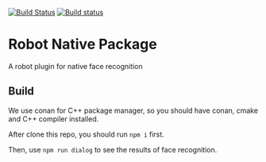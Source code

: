 [![Build Status](https://travis-ci.org/sunxfancy/robot-native.svg?branch=master)](https://travis-ci.org/sunxfancy/robot-native)
[![Build status](https://ci.appveyor.com/api/projects/status/om38iorcs7r9r1rw?svg=true)](https://ci.appveyor.com/project/sunxfancy/robot-native)

Robot Native Package
====================


A robot plugin for native face recognition


## Build

We use conan for C++ package manager, so you should have conan, cmake and C++ compiler installed.

After clone this repo, you should run `npm i` first.

Then, use `npm run dialog` to see the results of face recognition.
